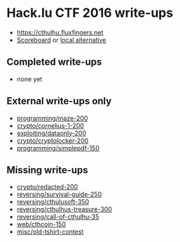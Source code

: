 # Hack.lu CTF 2016 write-ups

* https://cthulhu.fluxfingers.net
* [Scoreboard](https://cthulhu.fluxfingers.net/scoreboard) or [local alternative](TODOLOCAL)

## Completed write-ups

* none yet

## External write-ups only

* [programming/maze-200](hack-lu-ctf-2016/programming/maze-200)
* [crypto/cornelius-1-200](hack-lu-ctf-2016/crypto/cornelius-1-200)
* [exploiting/dataonly-200](hack-lu-ctf-2016/exploiting/dataonly-200)
* [crypto/cryptolocker-200](hack-lu-ctf-2016/crypto/cryptolocker-200)
* [programming/simplepdf-150](hack-lu-ctf-2016/programming/simplepdf-150)

## Missing write-ups

* [crypto/redacted-200](hack-lu-ctf-2016/crypto/redacted-200)
* [reversing/survival-guide-250](hack-lu-ctf-2016/reversing/survival-guide-250)
* [reversing/cthulusoft-350](hack-lu-ctf-2016/reversing/cthulusoft-350)
* [reversing/cthulhus-treasure-300](hack-lu-ctf-2016/reversing/cthulhus-treasure-300)
* [reversing/call-of-cthulhu-35](reversing/call-of-cthulhu-35)
* [web/cthcoin-150](hack-lu-ctf-2016/web/cthcoin-150)
* [misc/old-tshirt-contest](hack-lu-ctf-2016/misc/old-tshirt-contest)
